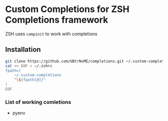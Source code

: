 # Custom Completions for ZSH Completions framework

ZSH uses `compinit` to work with completions

## Installation

```sh
git clone https://github.com/UBtrNvME/completions.git ~/.custom-completions && \
cat << EOF > ~/.zshrc
fpath=(
    ~/.custom-completions
    "\${fpath[@]}"
)
EOF
```

### List of working comletions

*   pyenv
